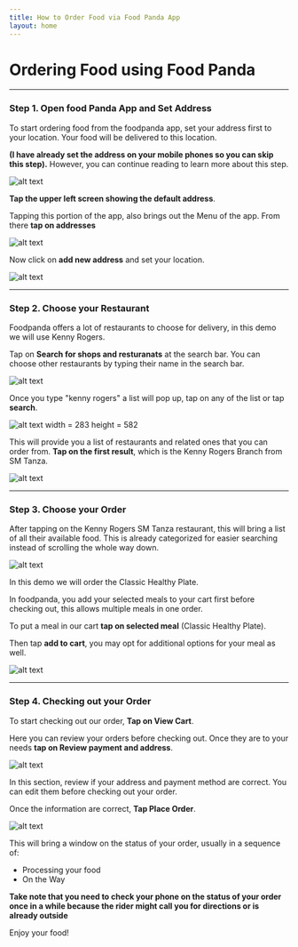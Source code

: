 ```yaml
---
title: How to Order Food via Food Panda App
layout: home
---
```


# Ordering Food using Food Panda
---
### Step 1. Open food Panda App and Set Address

To start ordering food from the foodpanda app, set your address first to your location. Your food will be delivered to this location. 

**(I have already set the address on your mobile phones so you can skip this step).**  However, you can continue reading to learn more about this step.

![alt text](https://i.ibb.co/6Dbz0Xr/pandaedit-A.png)

**Tap the upper left screen showing the default address**.

Tapping this portion of the app, also brings out the Menu of the app. From there **tap on addresses**

![alt text](https://i.ibb.co/XVzVQhm/pandaedit.png)

Now click on **add new address** and set your location.

 ![alt text](https://i.ibb.co/wYYWqBW/pandaedit2.png)

---

### Step 2. Choose your Restaurant

Foodpanda offers a lot of restaurants to choose for delivery, in this demo we will use Kenny Rogers.

Tap on  **Search for shops and resturanats** at the search bar. You can choose other restaurants by typing their name in the search bar. 

![alt text](https://i.ibb.co/rMXMG90/pandaedit-B.png)

Once you type "kenny rogers" a list will pop up, tap on any of the list or tap **search**. 

![alt text width = 283 height = 582](https://i.ibb.co/kQvzGxK/pandaedit-C.png)

This will provide you a list of restaurants and related ones that you can order from. **Tap on the first result**, which is the Kenny Rogers Branch from SM Tanza.

 ![alt text](https://i.ibb.co/N96Qbfx/pandaedit-D.png) 

 ---

### Step 3. Choose your Order

After tapping on the Kenny Rogers SM Tanza restaurant, this will bring a list of all their available food. This is already categorized for easier searching instead of scrolling the whole way down.

![alt text](https://i.ibb.co/8MDG8Yq/pandaedit-E.png)

In this demo we will order the Classic Healthy Plate. 

In foodpanda, you add your selected meals to your cart first before checking out, this allows multiple meals in one order.

To put a meal in our cart **tap on selected meal** (Classic Healthy Plate).

Then tap **add to cart**, you may opt for additional options for your meal as well.

![alt text](https://i.ibb.co/Fq55QHf/pandaedit-F.png)

---

### Step 4. Checking out your Order

To start checking out our order, **Tap on View Cart**.

Here you can review your orders before checking out. Once they are to your needs **tap on Review payment and address**.

![alt text](https://i.ibb.co/jHJ9vDf/pandaedit-G.png)

In this section, review if your address and payment method are correct. You can edit them before checking out your order.

Once the information are correct, **Tap Place Order**.

![alt text](https://i.ibb.co/dmTV4Wn/pandaedit-H.png)

This will bring a window on the status of your order, usually in a sequence of:

- Processing your food
- On the Way

**Take note that you need to check your phone on the status of your order once in a while because the rider might call you for directions or is already outside**

Enjoy your food!





